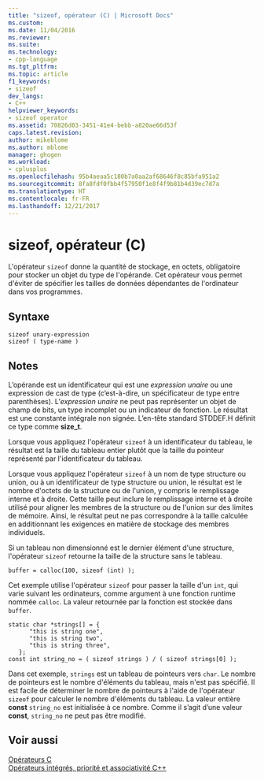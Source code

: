 ```yaml
---
title: "sizeof, opérateur (C) | Microsoft Docs"
ms.custom: 
ms.date: 11/04/2016
ms.reviewer: 
ms.suite: 
ms.technology:
- cpp-language
ms.tgt_pltfrm: 
ms.topic: article
f1_keywords:
- sizeof
dev_langs:
- C++
helpviewer_keywords:
- sizeof operator
ms.assetid: 70826d03-3451-41e4-bebb-a820ae66d53f
caps.latest.revision: 
author: mikeblome
ms.author: mblome
manager: ghogen
ms.workload:
- cplusplus
ms.openlocfilehash: 95b4aeaa5c180b7a0aa2af68646f8c85bfa951a2
ms.sourcegitcommit: 8fa8fdf0fbb4f57950f1e8f4f9b81b4d39ec7d7a
ms.translationtype: HT
ms.contentlocale: fr-FR
ms.lasthandoff: 12/21/2017
---
```

# <a name="sizeof-operator-c"></a>sizeof, opérateur (C)
L'opérateur `sizeof` donne la quantité de stockage, en octets, obligatoire pour stocker un objet du type de l'opérande. Cet opérateur vous permet d'éviter de spécifier les tailles de données dépendantes de l'ordinateur dans vos programmes.  
  
## <a name="syntax"></a>Syntaxe  
  
```  
sizeof unary-expression  
sizeof ( type-name )  
```  
  
## <a name="remarks"></a>Notes  
L’opérande est un identificateur qui est une *expression unaire* ou une expression de cast de type (c’est-à-dire, un spécificateur de type entre parenthèses). L’*expression unaire* ne peut pas représenter un objet de champ de bits, un type incomplet ou un indicateur de fonction. Le résultat est une constante intégrale non signée. L’en-tête standard STDDEF.H définit ce type comme **size_t**.  
  
Lorsque vous appliquez l'opérateur `sizeof` à un identificateur du tableau, le résultat est la taille du tableau entier plutôt que la taille du pointeur représenté par l'identificateur du tableau.  
  
Lorsque vous appliquez l'opérateur `sizeof` à un nom de type structure ou union, ou à un identificateur de type structure ou union, le résultat est le nombre d'octets de la structure ou de l'union, y compris le remplissage interne et à droite. Cette taille peut inclure le remplissage interne et à droite utilisé pour aligner les membres de la structure ou de l'union sur des limites de mémoire. Ainsi, le résultat peut ne pas correspondre à la taille calculée en additionnant les exigences en matière de stockage des membres individuels.  
  
Si un tableau non dimensionné est le dernier élément d'une structure, l'opérateur `sizeof` retourne la taille de la structure sans le tableau.  
  
```  
buffer = calloc(100, sizeof (int) );  
```  
  
Cet exemple utilise l'opérateur `sizeof` pour passer la taille d'un `int`, qui varie suivant les ordinateurs, comme argument à une fonction runtime nommée `calloc`. La valeur retournée par la fonction est stockée dans `buffer`.  
  
```  
static char *strings[] = {  
      "this is string one",  
      "this is string two",  
      "this is string three",  
   };  
const int string_no = ( sizeof strings ) / ( sizeof strings[0] );   
```  
  
Dans cet exemple, `strings` est un tableau de pointeurs vers `char`. Le nombre de pointeurs est le nombre d'éléments du tableau, mais n'est pas spécifié. Il est facile de déterminer le nombre de pointeurs à l'aide de l'opérateur `sizeof` pour calculer le nombre d'éléments du tableau. La valeur entière **const** `string_no` est initialisée à ce nombre. Comme il s’agit d’une valeur **const**, `string_no` ne peut pas être modifié.  
  
## <a name="see-also"></a>Voir aussi  
[Opérateurs C](c-operators.md)  
[Opérateurs intégrés, priorité et associativité C++](../cpp/cpp-built-in-operators-precedence-and-associativity.md)  
  